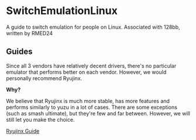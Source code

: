# SwitchEmulationLinux

A guide to switch emulation for people on Linux. Associated with 128bb, written by RMED24

## Guides

Since all 3 vendors have relatively decent drivers, there's no particular emulator that performs better on each vendor. However, we would personally recommend Ryujinx.

**Why?**

We believe that Ryujinx is much more stable, has more features and performs similarly to yuzu in a lot of cases. There are some exceptions (such as smash ultimate), but they're few and far between. However, we will still let you make the choice.

[Ryujinx Guide](https://github.com/Abd-007/Switch-Emulators-Guide/blob/main/Yuzu.md)
